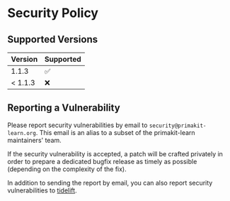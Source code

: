 # Security Policy

## Supported Versions

| Version   | Supported          |
| --------- | ------------------ |
| 1.1.3     | :white_check_mark: |
| < 1.1.3   | :x:                |

## Reporting a Vulnerability

Please report security vulnerabilities by email to `security@primakit-learn.org`.
This email is an alias to a subset of the primakit-learn maintainers' team.

If the security vulnerability is accepted, a patch will be crafted privately
in order to prepare a dedicated bugfix release as timely as possible (depending
on the complexity of the fix).

In addition to sending the report by email, you can also report security
vulnerabilities to [tidelift](https://tidelift.com/security).
